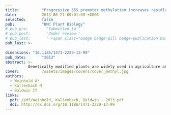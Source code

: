 ```yaml
---
title:          "Progressive 35S promoter methylation increases rapidly during vegetative development in transgenic <em>Nicotiana attenuata</em> plants"
date:           2013-06-21 00:01:00 +0800
selected:       false
pub:            "BMC Plant Biology"
# pub_pre:        "Submitted to "
# pub_post:       'Under review.'
# pub_last:       ' <span class="badge badge-pill badge-publication badge-success">Spotlight</span>'
pub_last: >- 
             
dimensions: "10.1186/1471-2229-13-99" 
pub_date:       "2013"
abstract: >-
          Genetically modified plants are widely used in agriculture and increasingly in ecological research to enable the selective manipulation of plant traits in the field. Despite their broad usage, many aspects of unwanted transgene silencing throughout plant development are still poorly understood.
cover:          /assets/images/covers/cover_methyl.jpg
authors:
  - Weinhold A*
  - Kallenbach M
  - Baldwin IT
links:
  pdf: /pdf/Weinhold, Kallenbach, Baldwin - 2013.pdf
  doi: http://dx.doi.org/10.1186/1471-2229-13-99
---
```

